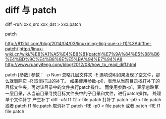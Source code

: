 diff 与 patch
=============

diff -ruN xxx_src xxx_dst > xxx.patch


patch

http://812lcl.com/blog/2014/04/03/linuxming-ling-xue-xi-(1)%3Adiffhe-patch/
http://linux-wiki.cn/wiki/%E8%A1%A5%E4%B8%81(patch)%E7%9A%84%E5%88%B6%E4%BD%9C%E4%B8%8E%E5%BA%94%E7%94%A8
http://www.ruanyifeng.com/blog/2012/08/how_to_read_diff.html

patch [参数] <patchfile>
参数：
-p Num  忽略几层文件夹
-E      选项说明如果发现了空文件，那么就删除它
-R      取消打过的补丁。
如果使用参数-p0，表示从当前目录找打补丁的目标文件夹，再对该目录中的文件执行patch操作。 而使用参数-p1，表示忽略第一层目录，从当前目录寻找目标文件夹中的子目录和文件，进行patch操作。
处理单个文件补丁
产生补丁
diff -uN f1 f2 > file.patch
打补丁
patch -p0 < file.patch
或者
patch f1 file.patch
取消补丁
patch -RE -p0 < file.patch
或者
patch -RE f1 file.patch
